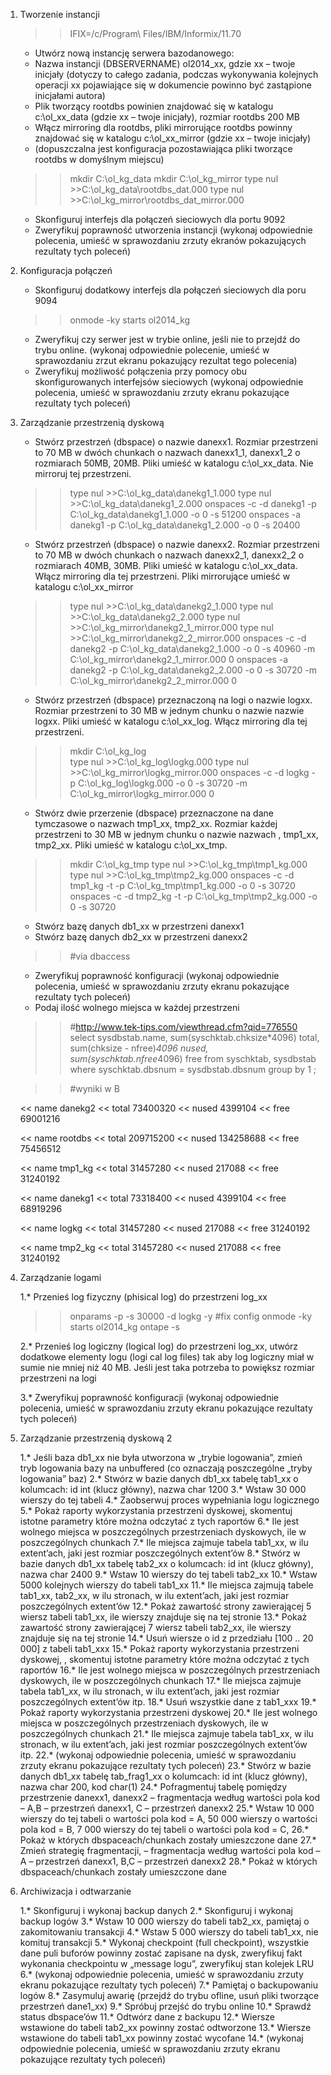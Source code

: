 1. Tworzenie instancji

	>> IFIX=/c/Program\ Files/IBM/Informix/11.70

   * Utwórz nową instancję serwera bazodanowego:
   * Nazwa instancji (DBSERVERNAME) ol2014_xx, gdzie xx – twoje inicjały (dotyczy to całego zadania, podczas wykonywania kolejnych operacji xx pojawiające się w dokumencie powinno być zastąpione inicjałami autora)
   * Plik tworzący rootdbs powinien znajdować się w katalogu c:\ol_xx_data (gdzie xx – twoje inicjały), rozmiar rootdbs 200 MB
   * Włącz mirroring dla rootdbs, pliki mirrorujące rootdbs powinny znajdować się w katalogu c:\ol_xx_mirror (gdzie xx – twoje inicjały)
   * (dopuszczalna jest konfiguracja pozostawiająca pliki tworzące rootdbs w domyślnym miejscu)

	>> mkdir C:\ol_kg_data
	>> mkdir C:\ol_kg_mirror
	>> type nul >>C:\ol_kg_data\rootdbs_dat.000
	>> type nul >>C:\ol_kg_mirror\rootdbs_dat_mirror.000

   * Skonfiguruj interfejs dla połączeń sieciowych dla portu 9092
   * Zweryfikuj poprawność utworzenia instancji (wykonaj odpowiednie polecenia, umieść w sprawozdaniu zrzuty ekranów pokazujących rezultaty tych poleceń)

2. Konfiguracja połączeń

   * Skonfiguruj dodatkowy interfejs dla połączeń sieciowych dla poru 9094

	>> onmode -ky
	>> starts ol2014_kg

   * Zweryfikuj czy serwer jest w trybie online, jeśli nie to przejdź do trybu online. (wykonaj odpowiednie polecenie, umieść w sprawozdaniu zrzut ekranu pokazujący rezultat tego polecenia)
   * Zweryfikuj możliwość połączenia przy pomocy obu skonfigurowanych interfejsów sieciowych (wykonaj odpowiednie polecenia, umieść w sprawozdaniu zrzuty ekranu pokazujące rezultaty tych poleceń)

3. Zarządzanie przestrzenią dyskową

   * Stwórz przestrzeń (dbspace) o nazwie danexx1. Rozmiar przestrzeni to 70 MB w dwóch chunkach o nazwach danexx1_1, danexx1_2 o rozmiarach 50MB, 20MB. Pliki umieść w katalogu c:\ol_xx_data. Nie mirroruj tej przestrzeni.

	>> type nul >>C:\ol_kg_data\danekg1_1.000
	>> type nul >>C:\ol_kg_data\danekg1_2.000
	>> onspaces -c -d danekg1 -p C:\ol_kg_data\danekg1_1.000 -o 0 -s 51200
	>> onspaces -a danekg1 -p C:\ol_kg_data\danekg1_2.000 -o 0 -s 20400

   * Stwórz przestrzeń (dbspace) o nazwie danexx2. Rozmiar przestrzeni to 70 MB w dwóch chunkach o nazwach danexx2_1, danexx2_2 o rozmiarach 40MB, 30MB. Pliki umieść w katalogu c:\ol_xx_data. Włącz mirroring dla tej przestrzeni. Pliki mirrorujące umieść w katalogu c:\ol_xx_mirror

	>> type nul >>C:\ol_kg_data\danekg2_1.000
	>> type nul >>C:\ol_kg_data\danekg2_2.000
	>> type nul >>C:\ol_kg_mirror\danekg2_1_mirror.000
	>> type nul >>C:\ol_kg_mirror\danekg2_2_mirror.000
	>> onspaces -c -d danekg2 -p C:\ol_kg_data\danekg2_1.000 -o 0 -s 40960 -m C:\ol_kg_mirror\danekg2_1_mirror.000 0
	>> onspaces -a danekg2 -p C:\ol_kg_data\danekg2_2.000 -o 0 -s 30720 -m C:\ol_kg_mirror\danekg2_2_mirror.000 0

   * Stwórz przestrzeń (dbspace) przeznaczoną na logi o nazwie logxx. Rozmiar przestrzeni to 30 MB w jednym chunku o nazwie nazwie logxx. Pliki umieść w katalogu c:\ol_xx_log. Włącz mirroring dla tej przestrzeni.

	>> mkdir C:\ol_kg_log\
	>> type nul >>C:\ol_kg_log\logkg.000
	>> type nul >>C:\ol_kg_mirror\logkg_mirror.000
	>> onspaces -c -d logkg -p C:\ol_kg_log\logkg.000 -o 0 -s 30720 -m C:\ol_kg_mirror\logkg_mirror.000 0

   * Stwórz dwie przerzenie (dbspace) przeznaczone na dane tymczasowe o nazwach tmp1_xx, tmp2_xx. Rozmiar każdej przestrzeni to 30 MB w jednym chunku o nazwie nazwach , tmp1_xx, tmp2_xx. Pliki umieść w katalogu c:\ol_xx_tmp.

	>> mkdir C:\ol_kg_tmp
	>> type nul >>C:\ol_kg_tmp\tmp1_kg.000
	>> type nul >>C:\ol_kg_tmp\tmp2_kg.000
	>> onspaces -c -d tmp1_kg -t -p C:\ol_kg_tmp\tmp1_kg.000 -o 0 -s 30720
	>> onspaces -c -d tmp2_kg -t -p C:\ol_kg_tmp\tmp2_kg.000 -o 0 -s 30720

   * Stwórz bazę danych db1_xx w przestrzeni danexx1
   * Stwórz bazę danych db2_xx w przestrzeni danexx2

	>> #via dbaccess

   * Zweryfikuj poprawność konfiguracji (wykonaj odpowiednie polecenia, umieść w sprawozdaniu zrzuty ekranu pokazujące rezultaty tych poleceń)
   * Podaj ilość wolnego miejsca w każdej przestrzeni

	>> #http://www.tek-tips.com/viewthread.cfm?qid=776550
	>> select
	     sysdbstab.name,
	     sum(syschktab.chksize*4096) total,
	     sum(chksize - nfree)*4096 nused,
	     sum(syschktab.nfree*4096) free
	   from
	     syschktab, sysdbstab
	   where
	     syschktab.dbsnum = sysdbstab.dbsnum
	     group by 1 ;

	>> #wyniki w B

	<< name   danekg2
	<< total  73400320
	<< nused  4399104
	<< free   69001216

	<< name   rootdbs
	<< total  209715200
	<< nused  134258688
	<< free   75456512

	<< name   tmp1_kg
	<< total  31457280
	<< nused  217088
	<< free   31240192

	<< name   danekg1
	<< total  73318400
	<< nused  4399104
	<< free   68919296

	<< name   logkg
	<< total  31457280
	<< nused  217088
	<< free   31240192

	<< name   tmp2_kg
	<< total  31457280
	<< nused  217088
	<< free   31240192



4. Zarządzanie logami

   1.* Przenieś log fizyczny (phisical log) do przestrzeni log_xx

	>> onparams -p -s 30000 -d logkg -y
	>> #fix config
	>> onmode -ky
	>> starts ol2014_kg
	>> ontape -s

   2.* Przenieś log logiczny (logical log) do przestrzeni log_xx, utwórz dodatkowe elementy logu (logi cal log files) tak aby log logiczny miał w sumie nie mniej niż 40 MB. Jeśli jest taka potrzeba to powiększ rozmiar przestrzeni na logi

   3.* Zweryfikuj poprawność konfiguracji (wykonaj odpowiednie polecenia, umieść w sprawozdaniu zrzuty ekranu pokazujące rezultaty tych poleceń)

5. Zarządzanie przestrzenią dyskową 2

   1.* Jeśli baza db1_xx nie była utworzona w „trybie logowania”, zmień tryb logowania bazy na unbuffered (co oznaczają poszczególne „tryby logowania” baz)
   2.* Stwórz w bazie danych db1_xx tabelę tab1_xx o kolumcach: id int (klucz główny), nazwa char 1200
   3.* Wstaw 30 000 wierszy do tej tabeli
   4.* Zaobserwuj proces wypełniania logu logicznego
   5.* Pokaż raporty wykorzystania przestrzeni dyskowej, skomentuj istotne parametry które można odczytać z tych raportów
   6.* Ile jest wolnego miejsca w poszczególnych przestrzeniach dyskowych, ile w poszczególnych chunkach
   7.* Ile miejsca zajmuje tabela tab1_xx, w ilu extent’ach, jaki jest rozmiar poszczególnych extent’ów
   8.* Stwórz w bazie danych db1_xx tabelę tab2_xx o kolumcach: id int (klucz główny), nazwa char 2400
   9.* Wstaw 10 wierszy do tej tabeli tab2_xx
   10.* Wstaw 5000 kolejnych wierszy do tabeli tab1_xx
   11.* Ile miejsca zajmują tabele tab1_xx, tab2_xx, w ilu stronach, w ilu extent’ach, jaki jest rozmiar poszczególnych extent’ów
   12.* Pokaż zawartość strony zawierającej 5 wiersz tabeli tab1_xx, ile wierszy znajduje się na tej stronie
   13.* Pokaż zawartość strony zawierającej 7 wiersz tabeli tab2_xx, ile wierszy znajduje się na tej stronie
   14.* Usuń wiersze o id z przedziału [100 .. 20 000] z tabeli tab1_xxx 
   15.* Pokaż raporty wykorzystania przestrzeni dyskowej, , skomentuj istotne parametry które można odczytać z tych raportów
   16.* Ile jest wolnego miejsca w poszczególnych przestrzeniach dyskowych, ile w poszczególnych chunkach
   17.* Ile miejsca zajmuje tabela tab1_xx, w ilu stronach, w ilu extent’ach, jaki jest rozmiar poszczególnych extent’ów itp.
   18.* Usuń wszystkie dane z tab1_xxx
   19.* Pokaż raporty wykorzystania przestrzeni dyskowej
   20.* Ile jest wolnego miejsca w poszczególnych przestrzeniach dyskowych, ile w poszczególnych chunkach
   21.* Ile miejsca zajmuje tabela tab1_xx, w ilu stronach, w ilu extent’ach, jaki jest rozmiar poszczególnych extent’ów itp.
   22.* (wykonaj odpowiednie polecenia, umieść w sprawozdaniu zrzuty ekranu pokazujące rezultaty tych poleceń)
   23.* Stwórz w bazie danych db1_xx tabelę tab_frag1_xx o kolumcach: id int (klucz główny), nazwa char 200, kod char(1)
   24.* Pofragmentuj tabelę pomiędzy przestrzenie danexx1, danexx2 – fragmentacja według wartości pola kod – A,B – przestrzeń danexx1, C – przestrzeń danexx2
   25.* Wstaw 10 000 wierszy do tej tabeli o wartości pola kod = A, 50 000 wierszy o wartości pola kod = B, 7 000 wierszy do tej tabeli o wartości pola kod = C,
   26.* Pokaż w których dbspaceach/chunkach zostały umieszczone dane
   27.* Zmień strategię fragmentacji, – fragmentacja według wartości pola kod – A – przestrzeń danexx1, B,C – przestrzeń danexx2
   28.* Pokaż w których dbspaceach/chunkach zostały umieszczone dane

6. Archiwizacja i odtwarzanie

   1.* Skonfiguruj i wykonaj backup danych
   2.* Skonfiguruj i wykonaj backup logów
   3.* Wstaw 10 000 wierszy do tabeli tab2_xx, pamiętaj o zakomitowaniu transakcji
   4.* Wstaw 5 000 wierszy do tabeli tab1_xx, nie komituj transakcji
   5.* Wykonaj checkpoint (full checkpoint), wszystkie dane puli buforów powinny zostać zapisane na dysk, zweryfikuj fakt wykonania checkpointu w „message logu”, zweryfikuj stan kolejek LRU
   6.* (wykonaj odpowiednie polecenia, umieść w sprawozdaniu zrzuty ekranu pokazujące rezultaty tych poleceń)
   7.* Pamiętaj o backupowaniu logów
   8.* Zasymuluj awarię (przejdź do trybu ofline, usuń pliki tworzące przestrzeń dane1_xx)
   9.* Spróbuj przejść do trybu online
   10.* Sprawdź status dbspace’ów
   11.* Odtwórz dane z backupu
   12.* Wiersze wstawione do tabeli tab2_xx powinny zostać odtworzone
   13.* Wiersze wstawione do tabeli tab1_xx powinny zostać wycofane
   14.* (wykonaj odpowiednie polecenia, umieść w sprawozdaniu zrzuty ekranu pokazujące rezultaty tych poleceń)
